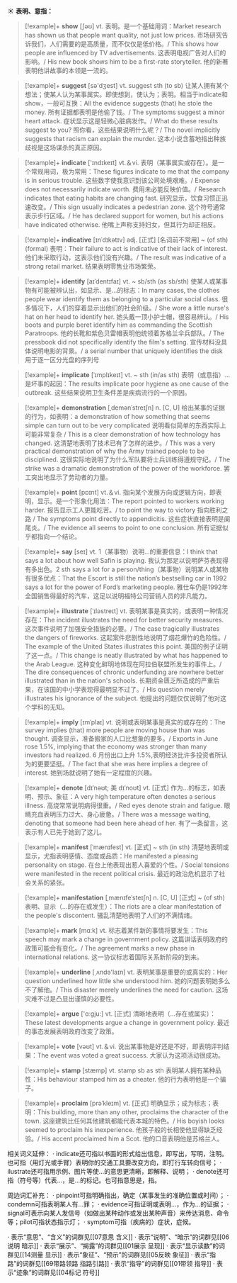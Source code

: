 ☀ <span class="category">**表明、意指：**</span>
>[!example]+ <span class="vocabulary">**show**</span> [ʃəʊ] 
> <span class="definition">vt. 表明。是一个基础用词：</span>Market research has shown us that people want quality, not just low prices. 市场研究告诉我们，人们需要的是高质量，而不仅仅是低价格。/ This shows how people are influenced by TV advertisements. 这表明电视广告对人们的影响。/ His new book shows him to be a first-rate storyteller. 他的新著表明他讲故事的本领是一流的。

>[!example]+ <span class="vocabulary">**suggest**</span> [sə'dӡest] 
> <span class="definition">vt. suggest sth (to sb) 让某人拥有某个想法；使某人认为某事属实。即使想到，使认为；表明。相当于indicate和show，一般可互换：</span>All the evidence suggests (that) he stole the money. 所有证据都表明是他偷了钱。/ The symptoms suggest a minor heart attack. 症状显示这是轻微心脏病发作。/ What do these results suggest to you? 照你看，这些结果说明什么呢？/ The novel implicitly suggests that racism can explain the murder. 这本小说含蓄地指出种族歧视是这场谋杀的真正原因。

>[!example]+ <span class="vocabulary">**indicate**</span> ['ɪndɪkeɪt] 
> <span class="definition">vt.＆vi. 表明（某事属实或存在）。是一个常规用词，极为常用：</span>These figures indicate to me that the company is in serious trouble. 这些数字使我意识到该公司处境艰难。/ Expense does not necessarily indicate worth. 费用未必能反映价值。/ Research indicates that eating habits are changing fast. 研究显示，饮食习惯正迅速改变。/ This sign usually indicates a pedestrian zone. 这个符号通常表示步行区域。/ He has declared support for women, but his actions have indicated otherwise. 他嘴上声称支持妇女，但其行为却正相反。
         
>[!example]+ <span class="vocabulary">**indicative**</span> [ɪnˈdɪkətɪv]
> <span class="definition">adj. [正式] [名词前不常用] ~ (of sth) (formal) 表明：</span>Their failure to act is indicative of their lack of interest. 他们未采取行动，这表示他们没有兴趣。/ The result was indicative of a strong retail market. 结果表明零售业市场繁荣。

>[!example]+ <span class="vocabulary">**identify**</span> [aɪˈdentɪfaɪ]
> <span class="definition">vt. ~ sb/sth (as sb/sth) 使某人或某事物有可能被辨认出，如显示、是…的标志：</span>In many cases, the clothes people wear identify them as belonging to a particular social class. 很多情况下，人们的穿着显示出他们的社会阶级。/ She wore a little nurse's hat on her head to identify her. 她头戴一顶小护士帽，很容易辨认。/ His boots and purple beret identify him as commanding the Scottish Paratroops. 他的长靴和紫色贝雷帽表明他统领着苏格兰伞兵部队。/ The pressbook did not specifically identify the film's setting. 宣传材料没具体说明电影的背景。/ a serial number that uniquely identifies the disk 用于逐一区分光盘的序列号

>[!example]+ <span class="vocabulary">**implicate**</span> [ˈɪmplɪkeɪt]
> <span class="definition">vt. ~ sth (in/as sth) 表明（或意指）…是坏事的起因：</span>The results implicate poor hygiene as one cause of the outbreak. 这些结果说明卫生条件差是疾病流行的一个原因。           

>[!example]+ <span class="vocabulary">**demonstration**</span> [ˌdemənˈstreɪʃn]
> <span class="definition">n. [C, U] 给出某事的证据的行为，如表明：</span>a demonstration of how something that seems simple can turn out to be very complicated 说明看似简单的东西实际上可能非常复杂 / This is a clear demonstration of how technology has changed. 这清楚地表明了技术已有了怎样的进步。/ This was a very practical demonstration of why the Army trained people to be disciplined. 这很实际地说明了为什么军队要将士兵训练得遵规守纪。/ The strike was a dramatic demonstration of the power of the workforce. 罢工突出地显示了劳动者的力量。

>[!example]+ <span class="vocabulary">**point**</span> [pɒɪnt] 
> <span class="definition">vt.＆vi. 指向某个发展方向或逻辑方向，即表明，显示。是一个形象化用法：</span>The report pointed to workers working harder. 报告显示工人更能吃苦。/ to point the way to victory 指向胜利之路 / The symptoms point directly to appendicitis. 这些症状直接表明是阑尾炎。/ The evidence all seems to point to one conclusion. 所有证据似乎都指向一个结论。

>[!example]+ <span class="vocabulary">**say**</span> [seɪ] 
> <span class="definition">vt. 1（某事物）说明…的重要信息：</span>I think that says a lot about how well Safin is playing. 我认为那足以说明萨芬表现得有多出色。<span class="definition">2 sth says a lot for a person/thing（某事物）说明某人或某物有很多优点：</span>That the Escort is still the nation’s bestselling car in 1992 says a lot for the power of Ford’s marketing people. 雅仕车仍是1992年全国销售得最好的汽车，这足以说明福特公司营销人员的非凡能力。

>[!example]+ <span class="vocabulary">**illustrate**</span> [ˈɪləstreɪt]
> <span class="definition">vt. 表明某事是真实的，或表明一种情况存在：</span>The incident illustrates the need for better security measures. 这次事件说明了加强安全措施的必要。/ The case tragically illustrates the dangers of fireworks. 这起案件悲剧性地说明了烟花爆竹的危险性。/ The example of the United States illustrates this point. 美国的例子证明了这一点。/ This change is neatly illustrated by what has happened to the Arab League. 这种变化鲜明地体现在阿拉伯联盟所发生的事件上。/ The dire consequences of chronic underfunding are nowhere better illustrated than in the nation's schools. 长期资金匮乏所造成的严重后果，在该国的中小学表现得最明显不过了。/ His question merely illustrates his ignorance of the subject. 他提出的问题仅仅说明了他对这个学科的无知。

>[!example]+ <span class="vocabulary">**imply**</span> [ɪmˈplaɪ]
> <span class="definition">vt. 说明或表明某事是真实的或存在的：</span>The survey implies (that) more people are moving house than was thought. 调查显示，准备搬家的人口比想象的要多。/ Exports in June rose 1.5%, implying that the economy was stronger than many investors had realized. 6 月份出口上升 1.5%,表明经济比许多投资者所认为的更要坚挺。/ The fact that she was here implies a degree of interest. 她到场就说明了她有一定程度的兴趣。

>[!example]+ <span class="vocabulary">**denote**</span> [dɪˈnəʊt; 美 dɪˈnoʊt]
> <span class="definition">vt. [正式] 作为…的标志，如表明、预示、象征：</span>A very high temperature often denotes a serious illness. 高烧常常说明病得很重。/ Red eyes denote strain and fatigue. 眼睛充血表明压力过大、身心疲惫。/ There was a message waiting, denoting that someone had been here ahead of her. 有了一条留言，这表示有人已先于她到了这儿。

>[!example]+ <span class="vocabulary">**manifest**</span> [ˈmænɪfest]
> <span class="definition">vt. [正式] ~ sth (in sth) 清楚地表明或显示，尤指表明感情、态度或品质：</span>He manifested a pleasing personality on stage. 在台上他表现出惹人喜爱的个性。/ Social tensions were manifested in the recent political crisis. 最近的政治危机显示了社会关系的紧张。
           
>[!example]+ <span class="vocabulary">**manifestation**</span> [ˌmænɪfeˈsteɪʃn]
> <span class="definition">n. [C, U] [正式] ~ (of sth) 表明、显示（…的存在或发生）：</span>The riots are a clear manifestation of the people's discontent. 骚乱清楚地表明了人们的不满情绪。

>[!example]+ <span class="vocabulary">**mark**</span> [mɑːk] 
> <span class="definition">vt. 标志着某件新的事情将要发生：</span>This speech may mark a change in government policy. 这篇讲话表明政府的政策可能会有变化。/ The agreement marks a new phase in international relations. 这一协议标志着国际关系新阶段的到来。

>[!example]+ <span class="vocabulary">**underline**</span> [͵ʌndə'laɪn] 
> <span class="definition">vt. 表明某事是重要的或真实的：</span>Her question underlined how little she understood him. 她的问题表明她多么不了解他。/ This disaster merely underlines the need for caution. 这场灾难不过是凸显出谨慎的必要性。

>[!example]+ <span class="vocabulary">**argue**</span> ['ɑːɡju:] 
> <span class="definition">vt. [正式] 清晰地表明（…存在或属实）：</span>These latest developments argue a change in government policy. 最近的事态发展表明政府改变了政策。

>[!example]+ <span class="vocabulary">**vote**</span> [vəʊt] 
> <span class="definition">vt.＆vi. 说出某事物是好还是不好，即表明评判结果：</span>The event was voted a great success. 大家认为这项活动很成功。

>[!example]+ <span class="vocabulary">**stamp**</span> [stæmp] 
> <span class="definition">vt. stamp sb as sth 表明某人拥有某种品性：</span>His behaviour stamped him as a cheater. 他的行为表明他是一个骗子。
           
>[!example]+ <span class="vocabulary">**proclaim**</span> [prəˈkleɪm]
> <span class="definition">vt. [正式] 明确显示；成为标志；表明：</span>This building, more than any other, proclaims the character of the town. 这座建筑比任何其他建筑都能代表本城的特色。/ His boyish looks seemed to proclaim his inexperience. 他孩子般的长相使他显得缺乏经验。/ His accent proclaimed him a Scot. 他的口音表明他是苏格兰人。

相关词义延伸：
· indicate还可指以书面的形式给出信息，即写出，写明，注明。也可指（用灯光或手臂）表明你的交通工具要改变方向，即打行车转向信号；
· ilustrate还可指用示例、图片等使…的意思更清晰，即解释、说明；
· denote还可指（符号等）代表…，是…的标记。也可指意思是，指。

周边词汇补充：
· pinpoint可指明确指出，确定（某事发生的准确位置或时间）；
· condemn可指表明某人有…罪；
· evidence可指证明或表明…，作为…的证据；
· signal可表示向某人发信号（如做出某种动作或发出某种声音）来传达消息、命令等；pilot可指状态指示灯；
· symptom可指（疾病的）症状，症候。

· 表示“意思”、“含义”的词群见[[07意思 含义]]
· 表示“说明”、“暗示”的词群见[[06说明 暗示]]
· 表示“展示”、“揭露”的词群见[[01展示 呈现]]
· 表示“显示读数”的词群见[[14测量 显示]]
· 表示“象征”、“预示”的词群见[[05反映 象征]]
· 表示“指路”的词群见[[69带路领路 指路引路]]
· 表示“指导”的词群见[[01带领 指导]]
· 表示“迹象”的词群见[[04标记 符号]]
